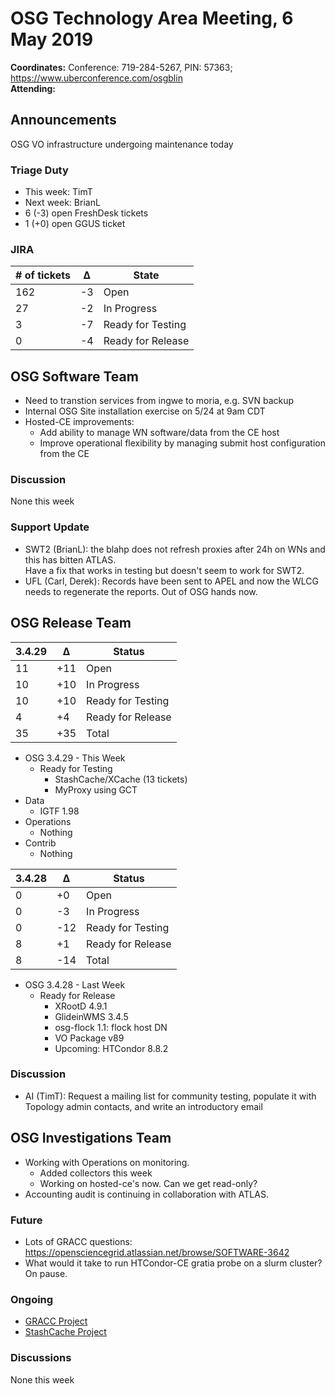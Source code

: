 # OSG Technology Area Meeting,  6 May 2019

**Coordinates:** Conference: 719-284-5267, PIN: 57363; <https://www.uberconference.com/osgblin>  
**Attending:**  


## Announcements

OSG VO infrastructure undergoing maintenance today  


### Triage Duty

-   This week: TimT
-   Next week: BrianL
-   6 (-3) open FreshDesk tickets
-   1 (+0) open GGUS ticket


### JIRA

| # of tickets | &Delta; | State             |
|------------ |------- |----------------- |
| 162          | -3      | Open              |
| 27           | -2      | In Progress       |
| 3            | -7      | Ready for Testing |
| 0            | -4      | Ready for Release |


## OSG Software Team

-   Need to transtion services from ingwe to moria, e.g. SVN backup
-   Internal OSG Site installation exercise on 5/24 at 9am CDT
-   Hosted-CE improvements:  
    -   Add ability to manage WN software/data from the CE host
    -   Improve operational flexibility by managing submit host configuration from the CE


### Discussion

None this week  


### Support Update

-   SWT2 (BrianL): the blahp does not refresh proxies after 24h on WNs and this has bitten ATLAS.  
    Have a fix that works in testing but doesn't seem to work for SWT2.
-   UFL (Carl, Derek): Records have been sent to APEL and now the WLCG needs to regenerate the reports. Out of OSG hands now.


## OSG Release Team

| 3.4.29 | &Delta; | Status            |
|------ |------- |----------------- |
| 11     | +11     | Open              |
| 10     | +10     | In Progress       |
| 10     | +10     | Ready for Testing |
| 4      | +4      | Ready for Release |
| 35     | +35     | Total             |

-   OSG 3.4.29 - This Week  
    -   Ready for Testing  
        -   StashCache/XCache (13 tickets)
        -   MyProxy using GCT
-   Data  
    -   IGTF 1.98
-   Operations  
    -   Nothing
-   Contrib  
    -   Nothing

| 3.4.28 | &Delta; | Status            |
|------ |------- |----------------- |
| 0      | +0      | Open              |
| 0      | -3      | In Progress       |
| 0      | -12     | Ready for Testing |
| 8      | +1      | Ready for Release |
| 8      | -14     | Total             |

-   OSG 3.4.28 - Last Week  
    -   Ready for Release  
        -   XRootD 4.9.1
        -   GlideinWMS 3.4.5
        -   osg-flock 1.1: flock host DN
        -   VO Package v89
        -   Upcoming: HTCondor 8.8.2


### Discussion

-   AI (TimT): Request a mailing list for community testing, populate it with Topology admin contacts, and write an introductory email


## OSG Investigations Team

-   Working with Operations on monitoring.  
    -   Added collectors this week
    -   Working on hosted-ce's now.  Can we get read-only?
-   Accounting audit is continuing in collaboration with ATLAS.


### Future

-   Lots of GRACC questions: <https://opensciencegrid.atlassian.net/browse/SOFTWARE-3642>
-   What would it take to run HTCondor-CE gratia probe on a slurm cluster?  On pause.


### Ongoing

-   [GRACC Project](https://opensciencegrid.atlassian.net/projects/GRACC)
-   [StashCache Project](http://opensciencegrid.org/docs/data/stashcache/overview/)


### Discussions

None this week
